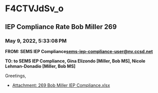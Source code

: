 # F4CTVJdSv_o
## IEP Compliance Rate Bob Miller 269
### May 9, 2022, 5:33:08 PM
**FROM: SEMS IEP Compliance<sems-iep-compliance-user@nv.ccsd.net>**

**TO: to SEMS IEP Compliance, Gina Elizondo [Miller, Bob MS], Nicole Lehman-Donadio [Miller, Bob MS]**


Greetings,  





* [Attachment: 269 Bob Miller IEP Compliance.xlsx](F4CTVJdSv_o-attachment-1.xlsx)
